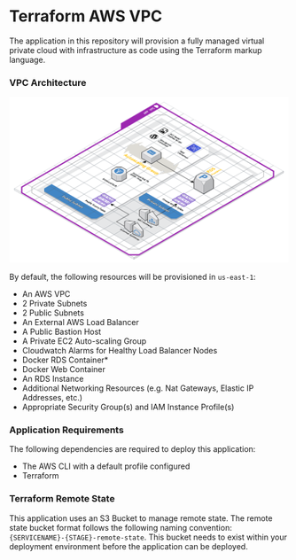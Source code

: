 # Terraform AWS VPC

The application in this repository will provision a fully managed virtual private cloud with infrastructure as code using the Terraform markup language.

### VPC Architecture
![Highlevel arch](/images/Terraform-AWS-VPC.png "VPC Architecture")

By default, the following resources will be provisioned in `us-east-1`:  

- An AWS VPC
- 2 Private Subnets
- 2 Public Subnets
- An External AWS Load Balancer
- A Public Bastion Host
- A Private EC2 Auto-scaling Group
- Cloudwatch Alarms for Healthy Load Balancer Nodes
- Docker RDS Container*
- Docker Web Container
- An RDS Instance
- Additional Networking Resources (e.g. Nat Gateways, Elastic IP Addresses, etc.)
- Appropriate Security Group(s) and IAM Instance Profile(s)

### Application Requirements  

The following dependencies are required to deploy this application:  

- The AWS CLI with a default profile configured
- Terraform

### Terraform Remote State

This application uses an S3 Bucket to manage remote state. The remote state bucket format follows the following naming convention: `{SERVICENAME}-{STAGE}-remote-state`. This bucket needs to exist within your deployment environment before the application can be deployed.
